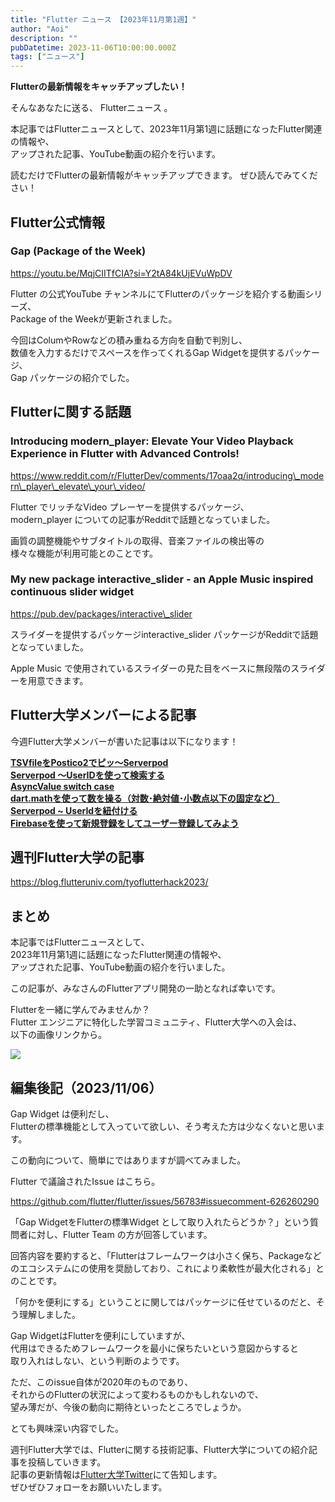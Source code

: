 ```yaml
---
title: "Flutter ニュース 【2023年11月第1週】"
author: "Aoi"
description: ""
pubDatetime: 2023-11-06T10:00:00.000Z
tags: ["ニュース"]
---
```


**Flutterの最新情報をキャッチアップしたい！**

そんなあなたに送る、 Flutterニュース 。

本記事ではFlutterニュースとして、2023年11月第1週に話題になったFlutter関連の情報や、  
アップされた記事、YouTube動画の紹介を行います。

読むだけでFlutterの最新情報がキャッチアップできます。 ぜひ読んでみてください！

## Flutter公式情報

### Gap (Package of the Week)

https://youtu.be/MqjCIITfCIA?si=Y2tA84kUjEVuWpDV

Flutter の公式YouTube チャンネルにてFlutterのパッケージを紹介する動画シリーズ、  
Package of the Weekが更新されました。

今回はColumやRowなどの積み重ねる方向を自動で判別し、  
数値を入力するだけでスペースを作ってくれるGap Widgetを提供するパッケージ、  
Gap パッケージの紹介でした。

## Flutterに関する話題

### Introducing modern\_player: Elevate Your Video Playback Experience in Flutter with Advanced Controls!

https://www.reddit.com/r/FlutterDev/comments/17oaa2q/introducing\_modern\_player\_elevate\_your\_video/

Flutter でリッチなVideo プレーヤーを提供するパッケージ、  
modern\_player についての記事がRedditで話題となっていました。

画質の調整機能やサブタイトルの取得、音楽ファイルの検出等の  
様々な機能が利用可能とのことです。

### My new package interactive\_slider - an Apple Music inspired continuous slider widget

https://pub.dev/packages/interactive\_slider

スライダーを提供するパッケージinteractive\_slider パッケージがRedditで話題となっていました。

Apple Music で使用されているスライダーの見た目をベースに無段階のスライダーを用意できます。

## Flutter大学メンバーによる記事

今週Flutter大学メンバーが書いた記事は以下になります！

**[TSVfileをPostico2でピッ〜Serverpod](https://zenn.dev/flutteruniv_dev/articles/21bc1d7239cf5a)**  
**[Serverpod 〜UserIDを使って検索する](https://zenn.dev/flutteruniv_dev/articles/8593cf1e009a28)**  
**[AsyncValue switch case](https://zenn.dev/flutteruniv_dev/articles/9d99d804a2aedd)**  
**[dart.mathを使って数を操る（対数･絶対値･小数点以下の固定など）](https://zenn.dev/flutteruniv_dev/articles/452786918ccfbc)**  
**[Serverpod ~ UserIdを紐付ける](https://zenn.dev/flutteruniv_dev/articles/9868e943e79099)**  
**[Firebaseを使って新規登録をしてユーザー登録してみよう](https://zenn.dev/flutteruniv_dev/articles/4c74503ed70988)**

## 週刊Flutter大学の記事

https://blog.flutteruniv.com/tyoflutterhack2023/

## まとめ

本記事ではFlutterニュースとして、  
2023年11月第1週に話題になったFlutter関連の情報や、  
アップされた記事、YouTube動画の紹介を行いました。

この記事が、みなさんのFlutterアプリ開発の一助となれば幸いです。

Flutterを一緒に学んでみませんか？  
Flutter エンジニアに特化した学習コミュニティ、Flutter大学への入会は、  
以下の画像リンクから。

[![](https://blog.flutteruniv.com/wp-content/uploads/2022/07/Flutter大学バナー.png)](//flutteruniv.com)

## 編集後記（2023/11/06）

Gap Widget は便利だし、  
Flutterの標準機能として入っていて欲しい、そう考えた方は少なくないと思います。

この動向について、簡単にではありますが調べてみました。

Flutter で議論されたIssue はこちら。

https://github.com/flutter/flutter/issues/56783#issuecomment-626260290

「Gap WidgetをFlutterの標準Widget として取り入れたらどうか？」という質問者に対し、Flutter Team の方が回答しています。

回答内容を要約すると、「Flutterはフレームワークは小さく保ち、Packageなどのエコシステムにの使用を奨励しており、これにより柔軟性が最大化される」とのことです。

「何かを便利にする」ということに関してはパッケージに任せているのだと、そう理解しました。

Gap WidgetはFlutterを便利にしていますが、  
代用はできるためフレームワークを最小に保ちたいという意図からすると  
取り入れはしない、という判断のようです。

ただ、このissue自体が2020年のものであり、  
それからのFlutterの状況によって変わるものかもしれないので、  
望み薄だが、今後の動向に期待といったところでしょうか。

とても興味深い内容でした。

週刊Flutter大学では、Flutterに関する技術記事、Flutter大学についての紹介記事を投稿していきます。  
記事の更新情報は[Flutter大学Twitter](https://twitter.com/FlutterUniv)にて告知します。  
ぜひぜひフォローをお願いいたします。